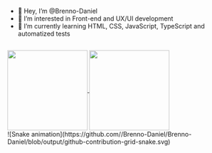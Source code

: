 - 👋 Hey, I’m @Brenno-Daniel
- 👀 I’m interested in Front-end and UX/UI development
- 🌱 I’m currently learning HTML, CSS, JavaScript, TypeScript and automatized tests
##
<div>
  <a href="https://github.com/anuraghazra/github-readme-stats">
    <img align="center" height="180em" src="https://github-readme-stats.vercel.app/api/top-langs/?username=Brenno-Daniel&langs_count=8&layout=compact&theme=tokyonight" />
    <img align="center" height="180em" src="https://github-readme-stats.vercel.app/api?username=Brenno-Daniel&show_icons=true&theme=tokyonight&hide=stars,issues,contribs" />
  </a>
</div>
<div>
  ![Snake animation](https://github.com//Brenno-Daniel/Brenno-Daniel/blob/output/github-contribution-grid-snake.svg)
</div>
  
